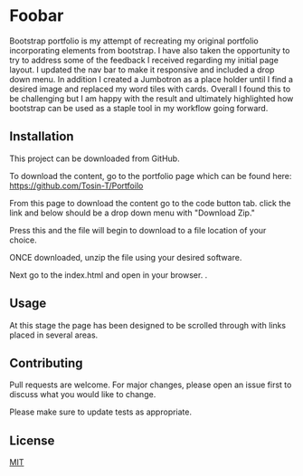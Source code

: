 # Foobar

Bootstrap portfolio is my attempt of recreating my original portfolio incorporating elements from bootstrap. I have also taken the opportunity to try to address some of the feedback I received regarding my initial page layout. I updated the nav bar to make it responsive and included a drop down menu. In addition I created a Jumbotron as a place holder until I find a desired image and replaced my word tiles with cards. Overall I found this to be challenging but I am happy with the result and ultimately highlighted how bootstrap can be used as a staple tool in my workflow going forward.

## Installation

This project can be downloaded from GitHub.

To download the content, go to the portfolio page which can be found here: https://github.com/Tosin-T/Portfoilo

From this page to download the content go to the code button tab. click the link and below should be a drop down menu with "Download Zip."

Press this and the file will begin to download to a file location of your choice.

ONCE downloaded, unzip the file using your desired software.

Next go to the index.html and open in your browser. .

## Usage

At this stage the page has been designed to be scrolled through with links placed in several areas.

## Contributing

Pull requests are welcome. For major changes, please open an issue first
to discuss what you would like to change.

Please make sure to update tests as appropriate.

## License

[MIT](https://choosealicense.com/licenses/mit/)